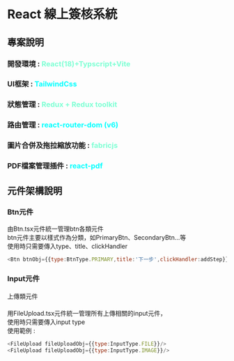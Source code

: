# React 線上簽核系統
## <span style="font-weight:bolder">專案說明</span>
### 開發環境 : <span style="color: aquamarine ; font-weight:bold"> React(18)+Typscript+Vite </span>
### UI框架 : <span style="color: aqua ; font-weight:bold"> TailwindCss </span>
### 狀態管理 :  <span style="color: aquamarine ; font-weight:bold"> Redux + Redux toolkit </span>
### 路由管理 :  <span style="color: aqua ; font-weight:bold"> react-router-dom (v6) </span>
### 圖片合併及拖拉縮放功能 :  <span style="color: aquamarine ; font-weight:bold"> fabricjs </span>
### PDF檔案管理插件 :  <span style="color: aqua ; font-weight:bold"> react-pdf </span>
## <span style="font-weight:bolder">元件架構說明</span>
### <span style="font-weight:bold">Btn元件</span>
由Btn.tsx元件統一管理btn各類元件<br>
btn元件主要以樣式作為分類，如PrimaryBtn、SecondaryBtn...等<br>
使用時只需要傳入type、title、clickHandler<br>
```javascript
<Btn btnObj={{type:BtnType.PRIMARY,title:'下一步',clickHandler:addStep}}/>
```
### <span style="font-weight:bold">Input元件</span>
#### <span style="font-weight:500">上傳類元件</span>
用FileUpload.tsx元件統一管理所有上傳相關的input元件，<br>
使用時只需要傳入input type<br>
使用範例 : 
```javascript
<FileUpload fileUploadObj={{type:InputType.FILE}}/>
<FileUpload fileUploadObj={{type:InputType.IMAGE}}/>
```